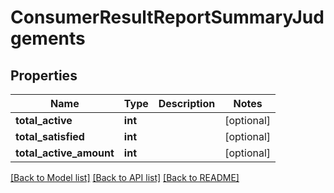 # ConsumerResultReportSummaryJudgements

## Properties
Name | Type | Description | Notes
------------ | ------------- | ------------- | -------------
**total_active** | **int** |  | [optional] 
**total_satisfied** | **int** |  | [optional] 
**total_active_amount** | **int** |  | [optional] 

[[Back to Model list]](../README.md#documentation-for-models) [[Back to API list]](../README.md#documentation-for-api-endpoints) [[Back to README]](../README.md)

